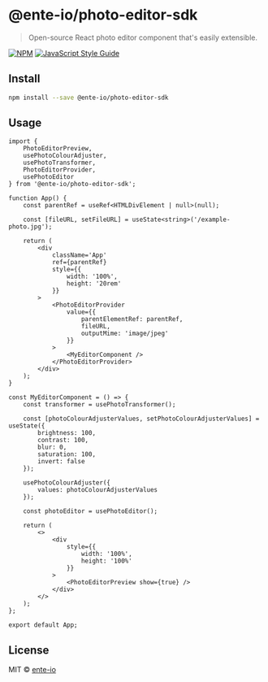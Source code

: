 # @ente-io/photo-editor-sdk

> Open-source React photo editor component that&#x27;s easily extensible.

[![NPM](https://img.shields.io/npm/v/@ente-io/photo-editor-sdk.svg)](https://www.npmjs.com/package/@ente-io/photo-editor-sdk) [![JavaScript Style Guide](https://img.shields.io/badge/code_style-standard-brightgreen.svg)](https://standardjs.com)

## Install

```bash
npm install --save @ente-io/photo-editor-sdk
```

## Usage

```tsx
import {
    PhotoEditorPreview,
    usePhotoColourAdjuster,
    usePhotoTransformer,
    PhotoEditorProvider,
    usePhotoEditor
} from '@ente-io/photo-editor-sdk';

function App() {
    const parentRef = useRef<HTMLDivElement | null>(null);

    const [fileURL, setFileURL] = useState<string>('/example-photo.jpg');

    return (
        <div
            className='App'
            ref={parentRef}
            style={{
                width: '100%',
                height: '20rem'
            }}
        >
            <PhotoEditorProvider
                value={{
                    parentElementRef: parentRef,
                    fileURL,
                    outputMime: 'image/jpeg'
                }}
            >
                <MyEditorComponent />
            </PhotoEditorProvider>
        </div>
    );
}

const MyEditorComponent = () => {
    const transformer = usePhotoTransformer();

    const [photoColourAdjusterValues, setPhotoColourAdjusterValues] = useState({
        brightness: 100,
        contrast: 100,
        blur: 0,
        saturation: 100,
        invert: false
    });

    usePhotoColourAdjuster({
        values: photoColourAdjusterValues
    });

    const photoEditor = usePhotoEditor();

    return (
        <>
            <div
                style={{
                    width: '100%',
                    height: '100%'
                }}
            >
                <PhotoEditorPreview show={true} />
            </div>
        </>
    );
};

export default App;
```

## License

MIT © [ente-io](https://github.com/ente-io)
